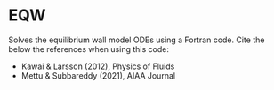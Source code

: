 # EQW
Solves the equilibrium wall model ODEs using a Fortran code.
Cite the below the references when using this code:          
- Kawai & Larsson (2012), Physics of Fluids                  
- Mettu & Subbareddy (2021), AIAA Journal                    
